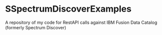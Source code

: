 # SSpectrumDiscoverExamples
A repository of my code for RestAPI calls against IBM Fusion Data Catalog (formerly Spectrum Discover)
